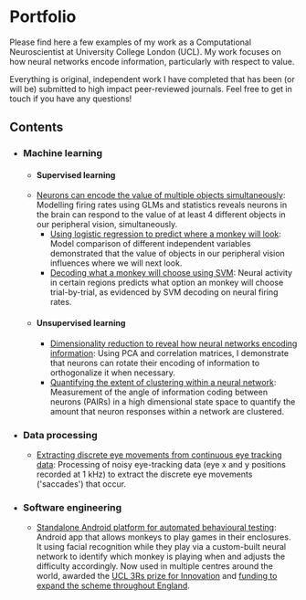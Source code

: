 
# Portfolio
Please find here a few examples of my work as a Computational Neuroscientist at University College London (UCL). My work focuses on how neural networks encode information, particularly with respect to value. 

Everything is original, independent work I have completed that has been (or will be) submitted to high impact peer-reviewed journals. Feel free to get in touch if you have any questions! 

## Contents

 - ### Machine learning
    - #### Supervised learning
	- [Neurons can encode the value of multiple objects simultaneously](https://github.com/jamesbutler01/Portfolio/blob/main/Simultaneous%20value%20coding/neuron%20value%20coding.ipynb): Modelling firing rates using GLMs and statistics reveals neurons in the brain can respond to the value of at least 4 different objects in our peripheral vision, simultaneously.
        - [Using logistic regression to predict where a monkey will look](https:github.com): Model comparison of different independent variables demonstrated that the value of objects in our peripheral vision influences where we will next look.
        - [Decoding what a monkey will choose using SVM](https:github.com): Neural activity in certain regions predicts what option an monkey will choose trial-by-trial, as evidenced by SVM decoding on neural firing rates.
     - #### Unsupervised learning
        -  [Dimensionality reduction to reveal how neural networks encoding information](https:github.com): Using PCA and correlation matrices, I demonstrate that neurons can rotate their encoding of information to orthogonalize it when necessary.
        -  [Quantifying the extent of clustering within a neural network](https:github.com): Measurement of the angle of information coding between neurons (PAIRs) in a high dimensional state space to quantify the amount that neuron responses within a network are clustered. 


- ### Data processing
    -  [Extracting discrete eye movements from continuous eye tracking data](https://github.com/jamesbutler01/Portfolio/blob/main/Processing%20eye%20data/eye%20tracking%20analysis.ipynb): Processing of noisy eye-tracking data (eye x and y positions recorded at 1 kHz) to extract the discrete eye movements ('saccades') that occur. 


- ### Software engineering
    -  [Standalone Android platform for automated behavioural testing](https://github.com/jamesbutler01/Mymou): Android app that allows monkeys to play games in their enclosures. It using facial recognition while they play via a custom-built neural network to identify which monkey is playing when and adjusts the difficulty accordingly. Now used in multiple centres around the world, awarded the [UCL 3Rs prize for Innovation](https://www.ucl.ac.uk/biological-services/news/2018/may/ucl-celebrates-3rs-may-2018)  and [funding to expand the scheme throughout England](https://www.nc3rs.org.uk/refining-training-non-human-primates-using-automated-home-room-training-systems).
